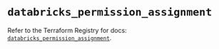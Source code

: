 # `databricks_permission_assignment`

Refer to the Terraform Registry for docs: [`databricks_permission_assignment`](https://registry.terraform.io/providers/databricks/databricks/1.44.0/docs/resources/permission_assignment).
